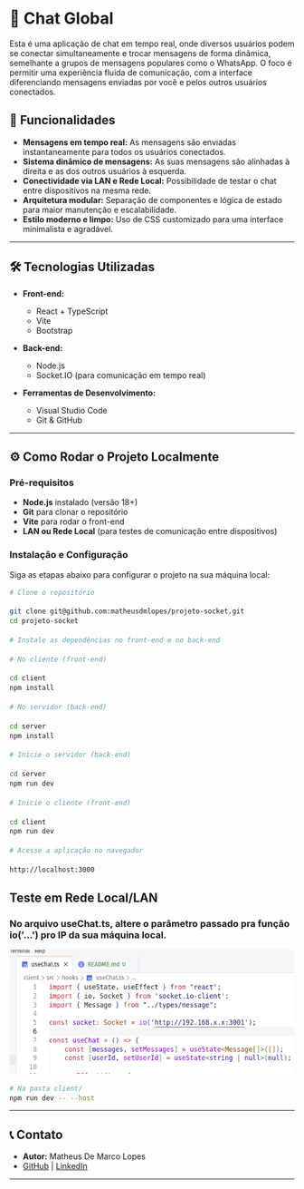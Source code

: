 # 📢 Chat Global

Esta é uma aplicação de chat em tempo real, onde diversos usuários podem se conectar simultaneamente e trocar mensagens de forma dinâmica, semelhante a grupos de mensagens populares como o WhatsApp. O foco é permitir uma experiência fluida de comunicação, com a interface diferenciando mensagens enviadas por você e pelos outros usuários conectados.

## 🚀 Funcionalidades

- **Mensagens em tempo real:** As mensagens são enviadas instantaneamente para todos os usuários conectados.
- **Sistema dinâmico de mensagens:** As suas mensagens são alinhadas à direita e as dos outros usuários à esquerda.
- **Conectividade via LAN e Rede Local:** Possibilidade de testar o chat entre dispositivos na mesma rede.
- **Arquitetura modular:** Separação de componentes e lógica de estado para maior manutenção e escalabilidade.
- **Estilo moderno e limpo:** Uso de CSS customizado para uma interface minimalista e agradável.

---

## 🛠️ Tecnologias Utilizadas

- **Front-end:**
  - React + TypeScript
  - Vite
  - Bootstrap

- **Back-end:**
  - Node.js
  - Socket.IO (para comunicação em tempo real)

- **Ferramentas de Desenvolvimento:**
  - Visual Studio Code
  - Git & GitHub

---

## ⚙️ Como Rodar o Projeto Localmente

### Pré-requisitos
- **Node.js** instalado (versão 18+)
- **Git** para clonar o repositório
- **Vite** para rodar o front-end
- **LAN ou Rede Local** (para testes de comunicação entre dispositivos)

### Instalação e Configuração

Siga as etapas abaixo para configurar o projeto na sua máquina local:

```bash
# Clone o repositório

git clone git@github.com:matheusdmlopes/projeto-socket.git
cd projeto-socket

# Instale as dependências no front-end e no back-end

# No cliente (front-end)

cd client
npm install

# No servidor (back-end)

cd server
npm install

# Inicie o servidor (back-end)

cd server
npm run dev

# Inicie o cliente (front-end)

cd client
npm run dev

# Acesse a aplicação no navegador

http://localhost:3000
```

## Teste em Rede Local/LAN

### No arquivo useChat.ts, altere o parâmetro passado pra função io('...') pro IP da sua máquina local.

![alt text](image.png)


```bash
# Na pasta client/
npm run dev -- --host
```

---

## 📞 Contato

- **Autor:** Matheus De Marco Lopes  
- [GitHub](https://github.com/matheusdmlopes) | [LinkedIn](https://www.linkedin.com/in/matheusdemarcolopes)

---
